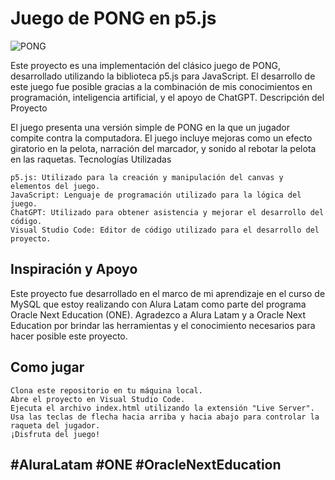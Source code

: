 <h1>Juego de PONG en p5.js</h1>

![PONG](https://github.com/user-attachments/assets/ead1a095-9c4a-40d0-9df0-fb011e9a8254)

Este proyecto es una implementación del clásico juego de PONG, desarrollado utilizando la biblioteca p5.js para JavaScript. El desarrollo de este juego fue posible gracias a la combinación de mis conocimientos en programación, inteligencia artificial, y el apoyo de ChatGPT.
Descripción del Proyecto

El juego presenta una versión simple de PONG en la que un jugador compite contra la computadora. El juego incluye mejoras como un efecto giratorio en la pelota, narración del marcador, y sonido al rebotar la pelota en las raquetas.
Tecnologías Utilizadas

    p5.js: Utilizado para la creación y manipulación del canvas y elementos del juego.
    JavaScript: Lenguaje de programación utilizado para la lógica del juego.
    ChatGPT: Utilizado para obtener asistencia y mejorar el desarrollo del código.
    Visual Studio Code: Editor de código utilizado para el desarrollo del proyecto.

<h2>Inspiración y Apoyo</h2>

Este proyecto fue desarrollado en el marco de mi aprendizaje en el curso de MySQL que estoy realizando con Alura Latam como parte del programa Oracle Next Education (ONE). Agradezco a Alura Latam y a Oracle Next Education por brindar las herramientas y el conocimiento necesarios para hacer posible este proyecto.
<h2>Como jugar</h2>

    Clona este repositorio en tu máquina local.
    Abre el proyecto en Visual Studio Code.
    Ejecuta el archivo index.html utilizando la extensión "Live Server".
    Usa las teclas de flecha hacia arriba y hacia abajo para controlar la raqueta del jugador.
    ¡Disfruta del juego!

<h2>#AluraLatam #ONE #OracleNextEducation</h2>


